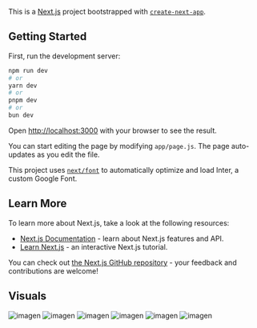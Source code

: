 This is a [Next.js](https://nextjs.org/) project bootstrapped with [`create-next-app`](https://github.com/vercel/next.js/tree/canary/packages/create-next-app).

## Getting Started

First, run the development server:

```bash
npm run dev
# or
yarn dev
# or
pnpm dev
# or
bun dev
```

Open [http://localhost:3000](http://localhost:3000) with your browser to see the result.

You can start editing the page by modifying `app/page.js`. The page auto-updates as you edit the file.

This project uses [`next/font`](https://nextjs.org/docs/basic-features/font-optimization) to automatically optimize and load Inter, a custom Google Font.

## Learn More

To learn more about Next.js, take a look at the following resources:

- [Next.js Documentation](https://nextjs.org/docs) - learn about Next.js features and API.
- [Learn Next.js](https://nextjs.org/learn) - an interactive Next.js tutorial.

You can check out [the Next.js GitHub repository](https://github.com/vercel/next.js/) - your feedback and contributions are welcome!

## Visuals

![imagen](https://github.com/Uliangely/SISTEMA-DE-FACTURACION/assets/136552648/5872925d-81e6-46bd-a575-b5366bb7a80b)
![imagen](https://github.com/Uliangely/SISTEMA-DE-FACTURACION/assets/136552648/deef46cc-951f-49c6-a234-1f648bd327bc)
![imagen](https://github.com/Uliangely/SISTEMA-DE-FACTURACION/assets/136552648/97c2da3d-3273-4ba1-b7e3-bc33f0d141d0)
![imagen](https://github.com/Uliangely/SISTEMA-DE-FACTURACION/assets/136552648/bd86d2f8-54cd-4523-946f-223d51ad11d9)
![imagen](https://github.com/Uliangely/SISTEMA-DE-FACTURACION/assets/136552648/a62aa9b1-85a7-4e79-b644-580dbc76fe8d)
![imagen](https://github.com/Uliangely/SISTEMA-DE-FACTURACION/assets/136552648/e7a18957-f655-4bc3-99e5-778385aaf0ce)




